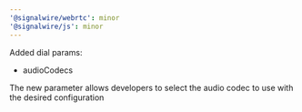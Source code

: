 ```yaml
---
'@signalwire/webrtc': minor
'@signalwire/js': minor
---
```


Added dial params:

- audioCodecs

The new parameter allows developers to select the audio codec to use with the desired configuration
